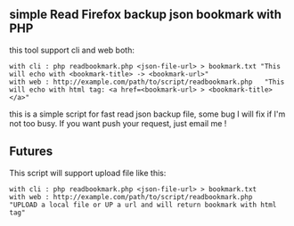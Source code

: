 ## simple Read Firefox backup json bookmark with PHP ##

this tool support cli and web both:

```
with cli : php readbookmark.php <json-file-url> > bookmark.txt "This will echo with <bookmark-title> -> <bookmark-url>"
with web : http://example.com/path/to/script/readbookmark.php   "This will echo with html tag: <a href=<bookmark-url> > <bookmark-title> </a>"
```

this is a simple script for fast read json backup file, some bug I will fix if I'm not too busy. If you want push your request, just email me !

## Futures ##

This script will support upload file like this:

```
with cli : php readbookmark.php <json-file-url> > bookmark.txt
with web : http://example.com/path/to/script/readbookmark.php   "UPLOAD a local file or UP a url and will return bookmark with html tag"
```
